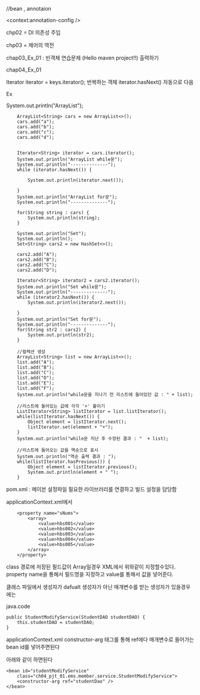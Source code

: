 //bean , annotaion

<beans xmlns="http://www.springframework.org/schema/beans"
	xmlns:xsi="http://www.w3.org/2001/XMLSchema-instance"
	xmlns:context="http://www.springframework.org/schema/context"
	xsi:schemaLocation="http://www.springframework.org/schema/beans 
	http://www.springframework.org/schema/beans/spring-beans.xsd 
	http://www.springframework.org/schema/context 
	http://www.springframework.org/schema/context/spring-context.xsd">
	<context:annotation-config />
</beans>

chp02 = DI 의존성 주입


chp03 = 제어의 역전


chap03_Ex_01 : 빈객체 연습문제 (Hello maven project!!) 출력하기


chap04_Ex_01

Iterator<String> iterator = keys.iterator();
반복하는 객체
iterator.hasNext()
자동으로 다음


Ex

System.out.println("ArrayList");

		ArrayList<String> cars = new ArrayList<>();
		cars.add("a");
		cars.add("b");
		cars.add("c");
		cars.add("d");


		Iterator<String> iterator = cars.iterator();
		System.out.println("ArrayList while문");
		System.out.println("--------------");
		while (iterator.hasNext()) {

			System.out.println(iterator.next());

		}
		System.out.println("ArrayList for문");
		System.out.println("--------------");

		for(String string : cars) {
			System.out.println(string);
		}

		System.out.println("Set");
		System.out.println();
		Set<String> cars2 = new HashSet<>();

		cars2.add("A");
		cars2.add("B");
		cars2.add("C");
		cars2.add("D");

		Iterator<String> iterator2 = cars2.iterator();
		System.out.println("Set while문");
		System.out.println("--------------");
		while (iterator2.hasNext()) {
			System.out.println(iterator2.next());

		}
		System.out.println("Set for문");
		System.out.println("--------------");
		for(String str2 : cars2) {
			System.out.println(str2);
		}

		//컬렉션 생성
		ArrayList<String> list = new ArrayList<>();
		list.add("A");
		list.add("B");
		list.add("C");
		list.add("D");
		list.add("E");
		list.add("F");
		System.out.println("while문을 지나기 전 리스트에 들어있던 값 : " + list);

		//리스트에 들어있는 값에 각각 '+' 붙이기
		ListIterator<String> listIterator = list.listIterator();
		while(listIterator.hasNext()) {
			Object element = listIterator.next();
			listIterator.set(element + "+");
		}
		System.out.println("while문 지난 후 수정된 결과 : "  + list);

		//리스트에 들어오는 값을 역순으로 표시
		System.out.println("역순 출력 결과 : "); 
		while(listIterator.hasPrevious()) {
			Object element = listIterator.previous();
			System.out.println(element + " ");
		}

  


pom.xml : 메이븐 설정파일
필요한 라이브러리를 연결하고 빌드 설정을 담당함



applicationContext.xml에서

<bean id="initSampleData"
		class="ch04_pjt_01.ems.utils.InitSampleData">

		<property name="sNums">
			<array>
				<value>hbs001</value>
				<value>hbs002</value>
				<value>hbs003</value>
				<value>hbs004</value>
				<value>hbs005</value>
			</array>
		</property>

  class 경로에 저장된 필드값이 Array일경우 XML에서 위와같이 지정할수있다.
  property name을 통해서 필드명을 지정하고 value를 통해서 값을 넣어준다.

  클래스 파일에서 생성자가 dafualt 생성자가 아닌 매개변수를 받는 생성자가 있을경우에는

java.code

	public StudentModifyService(StudentDAO studentDAO) {
		this.studentDAO = studentDAO;
	}
 
  
applicationContext.xml
  	<bean id="studentModifyService"
		class="ch04_pjt_01.ems.member.service.StudentModifyService">
		<constructor-arg ref="studentDao" />
	</bean>
 constructor-arg 태그를 통해 ref에다 매개변수로 들어가는 bean id를 넣어주면된다
 
 아래와 같이 하면된다 

 	<bean id="studentModifyService"
		class="ch04_pjt_01.ems.member.service.StudentModifyService">
		<constructor-arg ref="studentDao" />
	</bean>




